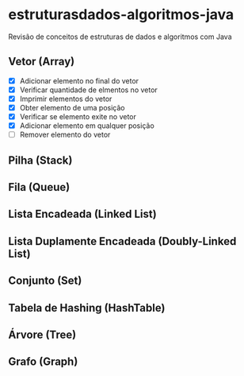 # estruturasdados-algoritmos-java

Revisão de conceitos de estruturas de dados e algoritmos com Java

## Vetor (Array)

- [x] Adicionar elemento no final do vetor
- [x] Verificar quantidade de elmentos no vetor
- [x] Imprimir elementos do vetor
- [x] Obter elemento de uma posição
- [x] Verificar se elemento exite no vetor
- [x] Adicionar elemento em qualquer posição
- [ ] Remover elemento do vetor

## Pilha (Stack)

## Fila (Queue)

## Lista Encadeada (Linked List)

## Lista Duplamente Encadeada (Doubly-Linked List)

## Conjunto (Set)

## Tabela de Hashing (HashTable)

## Árvore (Tree)

## Grafo (Graph)